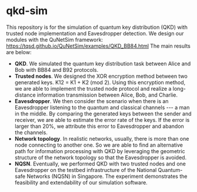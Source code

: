 # qkd-sim
This repository is for the simulation of quantum key distribution (QKD) with trusted node implementation and Eavesdropper detection. We design our modules with the QuNetSim framework: https://tqsd.github.io/QuNetSim/examples/QKD_BB84.html
The main results are below:
-  **QKD**. We simulated the quantum key distribution task between Alice and Bob with BB84 and B92 protocols.
-  **Trusted nodes**. We designed the XOR encryption method between two generated keys. K12 = K1 + K2 (mod 2). Using this encryption method, we are able to implement the trusted node protocol and realize a long-distance information transmission between Alice, Bob, and Charlie.
-  **Eavesdropper**. We then consider the scenario when there is an Eavesdropper listening to the quantum and classical channels --- a man in the middle. By comparing the generated keys between the sender and receiver, we are able to estimate the error rate of the keys. If the error is larger than 20%, we attribute this error to Eavesdropper and abandon the channels.
- **Network topology**. In realistic networks, usually, there is more than one node connecting to another one. So we are able to find an alternative path for information processing with QKD by leveraging the geometric structure of the network topology so that the Eavesdropper is avoided.
- **NQSN**. Eventually, we performed QKD with two trusted nodes and one Eavesdropper on the testbed infrastructure of the National Quantum-safe Networks (NQSN) in Singapore. The experiment demonstrates the feasibility and extendability of our simulation software.
